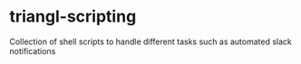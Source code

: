 # triangl-scripting
Collection of shell scripts to handle different tasks such as automated slack notifications
